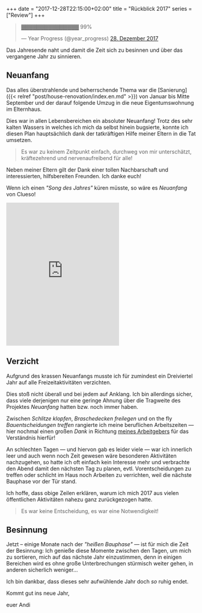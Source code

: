 +++
date = "2017-12-28T22:15:00+02:00"
title = "Rückblick 2017"
series = ["Review"]
+++

<blockquote class="twitter-tweet" data-lang="de"><p lang="und" dir="ltr">▓▓▓▓▓▓▓▓▓▓▓▓▓▓▓ 99%</p>&mdash; Year Progress (@year_progress) <a href="https://twitter.com/year_progress/status/946304719990947840?ref_src=twsrc%5Etfw">28. Dezember 2017</a></blockquote>
<script async src="https://platform.twitter.com/widgets.js" charset="utf-8"></script>

Das Jahresende naht und damit die Zeit sich zu besinnen und über das vergangene Jahr zu sinnieren.

## Neuanfang

Das alles überstrahlende und beherrschende Thema war die [Sanierung]({{< relref "post/house-renovation/index.en.md" >}}) von Januar bis Mitte September und der darauf folgende Umzug in die neue Eigentumswohnung im Elternhaus.

Dies war in allen Lebensbereichen ein absoluter Neuanfang! Trotz des sehr kalten Wassers in welches ich mich da selbst hinein bugsierte, konnte ich diesen Plan hauptsächlich dank der tatkräftigen Hilfe meiner Eltern in die Tat umsetzen.

> Es war zu keinem Zeitpunkt einfach, durchweg von mir unterschätzt, kräftezehrend und nervenaufreibend für alle!

Neben meiner Eltern gilt der Dank einer tollen Nachbarschaft und interessierten, hilfsbereiten Freunden. Ich danke euch!

Wenn ich einen _"Song des Jahres"_ küren müsste, so wäre es _Neuanfang_ von Clueso! 

<iframe src="https://open.spotify.com/embed/track/7vxHDHeH0jkuIfDFQHuQHF"
              width="300" height="380" frameborder="0" allowtransparency="true"></iframe>
              
## Verzicht

Aufgrund des krassen Neuanfangs musste ich für zumindest ein Dreiviertel Jahr auf alle Freizeitaktivitäten verzichten.

Dies stoß nicht überall und bei jedem auf Anklang. Ich bin allerdings sicher, dass viele derjenigen nur eine geringe Ahnung über die Tragweite des Projektes _Neuanfang_ hatten bzw. noch immer haben.

Zwischen _Schlitze klopfen_, _Braschedecken freilegen_ und on the fly _Bauentscheidungen treffen_ rangierte ich meine beruflichen Arbeitszeiten — hier nochmal einen großen _Dank_ in Richtung [meines Arbeitgebers](https://www.uberresearch.com/) für das Verständnis hierfür!

An schlechten Tagen — und hiervon gab es leider viele — war ich innerlich leer und auch wenn noch Zeit gewesen wäre besonderen Aktivitäten nachzugehen, so hatte ich oft einfach kein Interesse mehr und verbrachte den Abend damit den nächsten Tag zu planen, evtl. Vorentscheidungen zu treffen oder schlicht im Haus noch Arbeiten zu verrichten, weil die nächste Bauphase vor der Tür stand.

Ich hoffe, dass obige Zeilen erklären, warum ich mich 2017 aus vielen öffentlichen Aktivitäten nahezu ganz zurückgezogen hatte. 

> Es war keine Entscheidung, es war eine Notwendigkeit!

## Besinnung

Jetzt – einige Monate nach der _"heißen Bauphase"_ — ist für mich die Zeit der Besinnung: Ich genieße diese Momente zwischen den Tagen, um mich zu sortieren, mich auf das nächste Jahr einzustimmen, denn in einigen Bereichen wird es ohne große Unterbrechungen stürmisch weiter gehen, in anderen sicherlich weniger…

Ich bin dankbar, dass dieses sehr aufwühlende Jahr doch _so_ ruhig endet.

Kommt gut ins neue Jahr,

euer Andi





